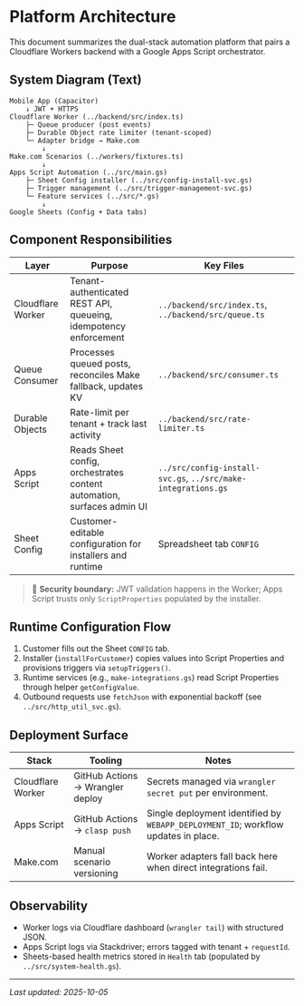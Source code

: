 # Platform Architecture

This document summarizes the dual-stack automation platform that pairs a Cloudflare Workers backend with a Google Apps Script orchestrator.

## System Diagram (Text)

```
Mobile App (Capacitor)
    ↓ JWT + HTTPS
Cloudflare Worker (../backend/src/index.ts)
    ├─ Queue producer (post events)
    ├─ Durable Object rate limiter (tenant-scoped)
    └─ Adapter bridge → Make.com
        ↓
Make.com Scenarios (../workers/fixtures.ts)
        ↓
Apps Script Automation (../src/main.gs)
    ├─ Sheet Config installer (../src/config-install-svc.gs)
    ├─ Trigger management (../src/trigger-management-svc.gs)
    └─ Feature services (../src/*.gs)
        ↓
Google Sheets (Config + Data tabs)
```

## Component Responsibilities

| Layer | Purpose | Key Files |
| --- | --- | --- |
| Cloudflare Worker | Tenant-authenticated REST API, queueing, idempotency enforcement | `../backend/src/index.ts`, `../backend/src/queue.ts` |
| Queue Consumer | Processes queued posts, reconciles Make fallback, updates KV | `../backend/src/consumer.ts` |
| Durable Objects | Rate-limit per tenant + track last activity | `../backend/src/rate-limiter.ts` |
| Apps Script | Reads Sheet config, orchestrates content automation, surfaces admin UI | `../src/config-install-svc.gs`, `../src/make-integrations.gs` |
| Sheet Config | Customer-editable configuration for installers and runtime | Spreadsheet tab `CONFIG` |

> 🔐 **Security boundary:** JWT validation happens in the Worker; Apps Script trusts only `ScriptProperties` populated by the installer.

## Runtime Configuration Flow

1. Customer fills out the Sheet `CONFIG` tab.
2. Installer (`installForCustomer`) copies values into Script Properties and provisions triggers via `setupTriggers()`.
3. Runtime services (e.g., `make-integrations.gs`) read Script Properties through helper `getConfigValue`.
4. Outbound requests use `fetchJson` with exponential backoff (see `../src/http_util_svc.gs`).

## Deployment Surface

| Stack | Tooling | Notes |
| --- | --- | --- |
| Cloudflare Worker | GitHub Actions → Wrangler deploy | Secrets managed via `wrangler secret put` per environment. |
| Apps Script | GitHub Actions → `clasp push` | Single deployment identified by `WEBAPP_DEPLOYMENT_ID`; workflow updates in place. |
| Make.com | Manual scenario versioning | Worker adapters fall back here when direct integrations fail. |

## Observability

- Worker logs via Cloudflare dashboard (`wrangler tail`) with structured JSON.
- Apps Script logs via Stackdriver; errors tagged with tenant + `requestId`.
- Sheets-based health metrics stored in `Health` tab (populated by `../src/system-health.gs`).

---

_Last updated: 2025-10-05_
